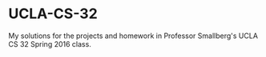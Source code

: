 # UCLA-CS-32
My solutions for the projects and homework in Professor Smallberg's UCLA CS 32 Spring 2016 class. 
